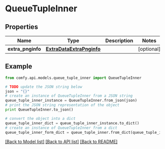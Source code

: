 # QueueTupleInner


## Properties

Name | Type | Description | Notes
------------ | ------------- | ------------- | -------------
**extra_pnginfo** | [**ExtraDataExtraPnginfo**](ExtraDataExtraPnginfo.md) |  | [optional] 

## Example

```python
from comfy.api.models.queue_tuple_inner import QueueTupleInner

# TODO update the JSON string below
json = "{}"
# create an instance of QueueTupleInner from a JSON string
queue_tuple_inner_instance = QueueTupleInner.from_json(json)
# print the JSON string representation of the object
print QueueTupleInner.to_json()

# convert the object into a dict
queue_tuple_inner_dict = queue_tuple_inner_instance.to_dict()
# create an instance of QueueTupleInner from a dict
queue_tuple_inner_form_dict = queue_tuple_inner.from_dict(queue_tuple_inner_dict)
```
[[Back to Model list]](../README.md#documentation-for-models) [[Back to API list]](../README.md#documentation-for-api-endpoints) [[Back to README]](../README.md)


